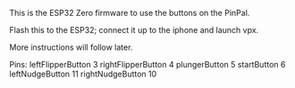 This is the ESP32 Zero firmware to use the buttons on the PinPal. 

Flash this to the ESP32; connect it up to the iphone and launch vpx.

More instructions will follow later.

Pins:
leftFlipperButton 3
rightFlipperButton 4
plungerButton 5
startButton 6
leftNudgeButton 11
rightNudgeButton 10
